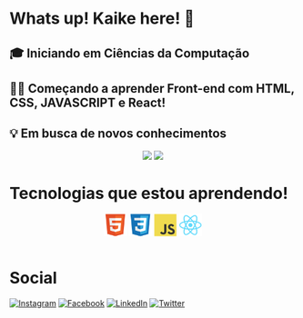 # Whats up! Kaike here!  🚀 

## 🎓 Iniciando em Ciências da Computação

## 👨‍💻 Começando a aprender Front-end com HTML, CSS, JAVASCRIPT e React!

## 💡 Em busca de novos conhecimentos

<div align="center">
  <img height="180em" src="https://github-readme-stats.vercel.app/api?username=Kaike-Oliveira&theme=dracula">
  <img height="180em" src="https://github-readme-stats.vercel.app/api/top-langs/?username=Kaike-Oliveira&theme=dracula">
</div>


# Tecnologias que estou aprendendo!
<div align="center">
    <img align="center" alt="HTML" width="40px" src="https://raw.githubusercontent.com/devicons/devicon/master/icons/html5/html5-original.svg" />
    <img align="center" alt="CSS" width="40px" src="https://raw.githubusercontent.com/devicons/devicon/master/icons/css3/css3-original.svg" />
    <img align="center" alt="JAVASCRIPT" width="40px" src="https://raw.githubusercontent.com/devicons/devicon/master/icons/javascript/javascript-original.svg" />
    <img align="center" alt="REACT" width="40px" src="https://raw.githubusercontent.com/devicons/devicon/master/icons/react/react-original.svg" />

</div>
<br/>

# Social

[![Instagram](https://img.shields.io/badge/Instagram-E4405F?style=for-the-badge&logo=instagram&logoColor=white
)](https://www.instagram.com/kaikeol_kb/)
[![Facebook](https://img.shields.io/badge/Facebook-1877F2?style=for-the-badge&logo=facebook&logoColor=white
)](https://www.facebook.com/profile.php?id=100053407261853)
[![LinkedIn](https://img.shields.io/badge/LinkedIn-0077B5?style=for-the-badge&logo=linkedin&logoColor=white
)](https://www.linkedin.com/in/kaikeoliveira/)
[![Twitter](https://img.shields.io/badge/Twitter-1DA1F2?style=for-the-badge&logo=twitter&logoColor=white
)](https://twitter.com/KaikeOl25471020)
